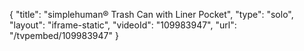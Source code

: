 {
    "title": "simplehuman&reg; Trash Can with Liner Pocket",
    "type": "solo",
    "layout": "iframe-static",
    "videoId": "109983947",
    "url": "\/tvpembed\/109983947"
}